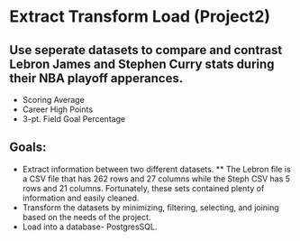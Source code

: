 # Extract Transform Load (Project2)
  ## Use seperate datasets to compare and contrast Lebron James and Stephen Curry stats during their NBA playoff apperances.
  * Scoring Average
  * Career High Points
  * 3-pt. Field Goal Percentage

## Goals:
  * Extract information between two different datasets.
    ** The Lebron file is a CSV file that has 262 rows and 27 columns while the Steph CSV has 5 rows and 21 columns. Fortunately, these sets contained plenty of         
        information and easily cleaned.
  * Transform the datasets by minimizing, filtering, selecting, and joining based on the needs of the project.
  * Load into a database- PostgresSQL.
